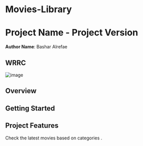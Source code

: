 # Movies-Library

# Project Name - Project Version

**Author Name**: Bashar Alrefae

## WRRC

![image]("./assets/WRRC2.jpg")


## Overview

## Getting Started
<!-- What are the steps that a user must take in order to build this app on their own machine and get it running? -->

## Project Features

Check the latest movies based on categories .

